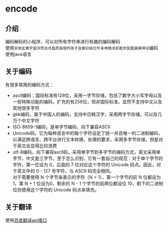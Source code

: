 # encode  
## 介绍
编码解码的小程序，可以对所有字符串进行有趣的编码解码  
使用`天地玄黄宇宙洪荒日月盈昃辰宿列张子丑寅卯辰巳午未申酉戌亥乾坎艮震巽离坤兑`编码   
使用java语言  

## 关于编码
有很多常用的编码方式：
* ascll编码：国际标准有128位，采用一字节存储，包括了数字大小写字母以及一些特殊功能的编码，扩充的有256位，但非国际标准，显然不支持中文以及其他很多字符
* gbk编码，属于中国人的编码，支持中日韩汉字，采用两字节存储，可以存几万个中文字符
* ISO-8859-1编码，是单字节编码，向下兼容ASCII
* Unicode码，它为每种语言中的每个字符设定了统一并且唯一的二进制编码，以满足跨语言、跨平台进行文本转换、处理的要求，采用多字节存储，但是对于英文会显得比较浪费
* utf-8编码，向下兼容ascll码，采用单字节到多字节的编码方式，英文采用单字节，中文是三字节。至于怎么识别，它有一套自己的规范：对于单个字节的字符，第一位设为 0，后面的 7 位对应这个字符的 Unicode 码点。因此，对于英文中的 0 - 127 号字符，与 ASCII 码完全相同。   
对于需要使用 N 个字节来表示的字符（N > 1），第一个字节的前 N 位都设为 1，第 N + 1 位设为0，剩余的 N - 1 个字节的前两位都设位 10，剩下的二进制位则使用这个字符的 Unicode 码点来填充。

## 关于翻译
使用[百度翻译api接口](http://api.fanyi.baidu.com/api/trans/product/index)   
